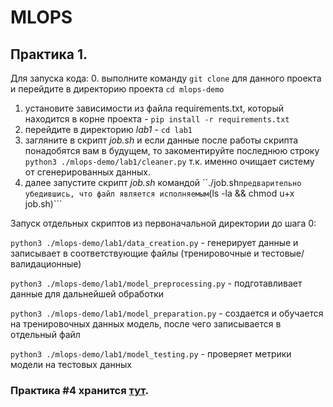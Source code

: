 # MLOPS

## Практика 1.
Для запуска кода:
0. выполните команду ```git clone``` для данного проекта и перейдите в директорию проекта ```cd mlops-demo```
1. установите зависимости из файла requirements.txt, который находится в корне проекта - ```pip install -r requirements.txt```
2. перейдите в директорию *lab1* - ```cd lab1```
3. загляните в скрипт *job.sh* и если данные после работы скрипта понадобятся вам в будущем, то закоментируйте последнюю строку ```python3 ./mlops-demo/lab1/cleaner.py``` т.к. именно очищает систему от сгенерированных данных.
4. далее запустите скрипт *job.sh* командой ``./job.sh``` предварительно убедившись, что файл является исполняемым ```(ls -la && chmod u+x job.sh)```

Запуск отдельных скриптов из первоначальной директории до шага 0:

```python3 ./mlops-demo/lab1/data_creation.py``` - генерирует данные и записывает в соответствующие файлы (тренировочные и тестовые/валидационные)

```python3 ./mlops-demo/lab1/model_preprocessing.py``` - подготавливает данные для дальнейшей обработки

```python3 ./mlops-demo/lab1/model_preparation.py``` - создается и обучается на тренировочных данных модель, после чего записывается в отдельный файл

```python3 ./mlops-demo/lab1/model_testing.py``` - проверяет метрики модели на тестовых данных

### Практика #4 хранится [тут](https://github.com/eleyterokokus/lab4/tree/main).
